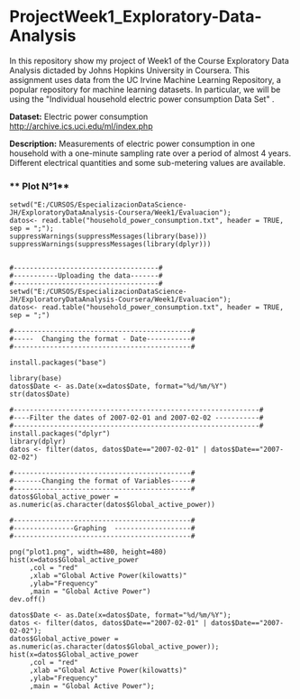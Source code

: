 # ProjectWeek1_Exploratory-Data-Analysis
In this repository show my project of Week1 of the Course Exploratory Data Analysis dictaded by Johns Hopkins University in Coursera.
This assignment uses data from the UC Irvine Machine Learning Repository, a popular repository for machine learning datasets. In particular, we will be using the "Individual household electric power consumption Data Set" .

**Dataset:** Electric power consumption <http://archive.ics.uci.edu/ml/index.php>

**Description:**  Measurements of electric power consumption in one household with a one-minute sampling rate over a period of almost 4 years. Different electrical quantities and some sub-metering values are available.


### ** Plot N°1**


```{r echo=FALSE}
setwd("E:/CURSOS/EspecializacionDataScience-JH/ExploratoryDataAnalysis-Coursera/Week1/Evaluacion");
datos<- read.table("household_power_consumption.txt", header = TRUE, sep = ";");
suppressWarnings(suppressMessages(library(base)))
suppressWarnings(suppressMessages(library(dplyr)))
```

```{r eval=FALSE}

#------------------------------------#
#-----------Uploading the data-------#
#------------------------------------#
setwd("E:/CURSOS/EspecializacionDataScience-JH/ExploratoryDataAnalysis-Coursera/Week1/Evaluacion");
datos<- read.table("household_power_consumption.txt", header = TRUE, sep = ";")

#--------------------------------------------#
#-----  Changing the format - Date-----------#
#--------------------------------------------#

install.packages("base")

library(base)
datos$Date <- as.Date(x=datos$Date, format="%d/%m/%Y")
str(datos$Date)

#-------------------------------------------------------------#
#----Filter the dates of 2007-02-01 and 2007-02-02 -----------#
#-------------------------------------------------------------#
install.packages("dplyr")
library(dplyr)
datos <- filter(datos, datos$Date=="2007-02-01" | datos$Date=="2007-02-02")

#--------------------------------------------#
#-------Changing the format of Variables-----#
#--------------------------------------------#
datos$Global_active_power = as.numeric(as.character(datos$Global_active_power))

#--------------------------------------------#
#---------------Graphing  -------------------#
#--------------------------------------------#

png("plot1.png", width=480, height=480)
hist(x=datos$Global_active_power 
     ,col = "red"
     ,xlab ="Global Active Power(kilowatts)"
     ,ylab="Frequency"
     ,main = "Global Active Power")
dev.off()
```

```{r echo=FALSE}
datos$Date <- as.Date(x=datos$Date, format="%d/%m/%Y");
datos <- filter(datos, datos$Date=="2007-02-01" | datos$Date=="2007-02-02");
datos$Global_active_power = as.numeric(as.character(datos$Global_active_power));
hist(x=datos$Global_active_power 
     ,col = "red"
     ,xlab ="Global Active Power(kilowatts)"
     ,ylab="Frequency"
     ,main = "Global Active Power");

```
